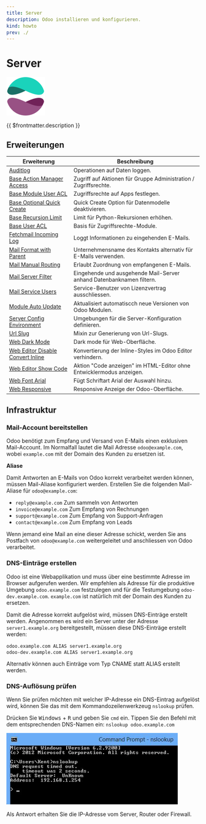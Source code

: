 ```yaml
---
title: Server
description: Odoo installieren und konfigurieren.
kind: howto
prev: ./
---
```

# Server
![icons_odoo_website_enterprise](attachments/icons_odoo_website_enterprise.png)

{{ $frontmatter.description }}

## Erweiterungen

| Erweiterung                                                                       | Beschreibung                                                         |
| --------------------------------------------------------------------------------- | -------------------------------------------------------------------- |
| [Auditlog](Auditlog.md)                                                           | Operationen auf Daten loggen.                                        |
| [Base Action Manager Access](Base%20Action%20Manager%20Access.md)                 | Zugriff auf Aktionen für Gruppe Administration / Zugriffsrechte.     |
| [Base Module User ACL](Base%20Module%20User%20ACL.md)                             | Zugriffsrechte auf Apps festlegen.                                   |
| [Base Optional Quick Create](Base%20Optional%20Quick%20Create.md)                 | Quick Create Option für Datenmodelle deaktivieren.                   |
| [Base Recursion Limit](Base%20Recursion%20Limit.md)                               | Limit für Python-Rekursionen erhöhen.                                |
| [Base User ACL](Base%20User%20ACL.md)                                             | Basis für Zugriffsrechte-Module.                                     |
| [Fetchmail Incoming Log](Fetchmail%20Incoming%20Log.md)                           | Loggt Informationen zu eingehenden E-Mails.                          |
| [Mail Format with Parent](Mail%20Format%20With%20Parent.md)                       | Unternehmensname des Kontakts alternativ für E-Mails verwenden.      |
| [Mail Manual Routing](Mail%20Manual%20Routing.md)                                 | Erlaubt Zuordnung von empfangenen E-Mails.                           |
| [Mail Server Filter](Mail%20Server%20Filter.md)                                   | Eingehende und ausgehende Mail-Server anhand Datenbanknamen filtern. |
| [Mail Service Users](Mail%20Service%20Users.md)                                   | Service-Benutzer von Lizenzvertrag ausschliessen.                    |
| [Module Auto Update](Module%20Auto%20Update.md)                                   | Aktualisiert automatiscch neue Versionen von Odoo Modulen.           |
| [Server Config Environment](Server%20Config%20Environment.md)                     | Umgebungen für die Server-Konfiguration definieren.                  |
| [Url Slug](Url%20Slug.md)                                                         | Mixin zur Generierung von Url-Slugs.                                 |
| [Web Dark Mode](Web%20Dark%20Mode.md)                                             | Dark mode für Web-Oberfläche.                                        |
| [Web Editor Disable Convert Inline](Web%20Editor%20Disable%20Convert%20Inline.md) | Konvertierung der Inline-Styles im Odoo Editor verhindern.           |
| [Web Editor Show Code](Web%20Editor%20Show%20Code.md)                             | Aktion "Code anzeigen" im HTML-Editor ohne Entwicklermodus anzeigen. |
| [Web Font Arial](Web%20Font%20Arial.md)                                           | Fügt Schriftart Arial der Auswahl hinzu.                             |
| [Web Responsive](Web%20Responsive.md)                                             | Responsive Anzeige der Odoo-Oberfläche.                              |

## Infrastruktur

### Mail-Account bereitstellen

Odoo benötigt zum Empfang und Versand von E-Mails einen exklusiven Mail-Account. Im  Normalfall lautet die Mail Adresse `odoo@example.com`, wobei `example.com` mit der Domain des Kunden zu ersetzen ist.

**Aliase**

Damit Antworten an E-Mails von Odoo korrekt verarbeitet werden können, müssen Mail-Aliase konfiguriert werden. Erstellen Sie die folgenden Mail-Aliase für `odoo@example.com`:

* `reply@example.com` Zum sammeln von Antworten
* `invoice@example.com` Zum Empfang von Rechnungen
* `support@example.com` Zum Empfang von Support-Anfragen
* `contact@example.com` Zum Empfang von Leads

Wenn jemand eine Mail an eine dieser Adresse schickt, werden Sie ans Postfach von `odoo@example.com` weitergeleitet und anschliessen von Odoo verarbeitet.

### DNS-Einträge erstellen

Odoo ist eine Webapplikation und muss über eine bestimmte Adresse im Browser aufgerufen werden. Wir empfehlen als Adresse für die produktive Umgebung `odoo.example.com` festzulegen und für die Testumgebung `odoo-dev.example.com`. `example.com` ist natürlich mit der Domain des Kunden zu ersetzen.

Damit die Adresse korrekt aufgelöst wird, müssen DNS-Einträge erstellt werden. Angenommen es wird ein Server unter der Adresse `server1.example.org` bereitgestellt, müssen diese DNS-Einträge erstellt werden:

```
odoo.example.com ALIAS server1.example.org
odoo-dev.example.com ALIAS server1.example.org
```

Alternativ können auch Einträge vom Typ CNAME statt ALIAS erstellt werden.

### DNS-Auflösung prüfen

Wenn Sie prüfen möchten mit welcher IP-Adresse ein DNS-Eintrag aufgelöst wird, können Sie das mit dem Kommandozeilenwerkzeug `nslookup` prüfen.

Drücken Sie <kbd>Windows</kbd> + <kbd>R</kbd> und geben Sie `cmd` ein. Tippen Sie den Befehl mit dem entsprechenden DNS-Namen ein: `nslookup odoo.example.com`

![](attachments/cmd%20nslookup.png)

Als Antwort erhalten Sie die IP-Adresse vom Server, Router oder Firewall.